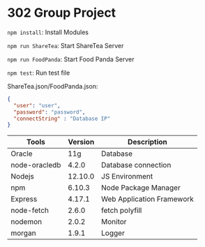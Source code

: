 # 302 Group Project

`npm install`: Install Modules

`npm run ShareTea`: Start ShareTea Server

`npm run FoodPanda`: Start Food Panda Server

`npm test`: Run test file

ShareTea.json/FoodPanda.json:

```json
{
  "user": "user",
  "password": "password",
  "connectString" : "Database IP"
}
```

| Tools                 | Version | Description               |
|-----------------------|---------|---------------------------|
| Oracle                | 11g     | Database                  |
| node-oracledb         | 4.2.0   | Database connection       |
| Nodejs                | 12.10.0 | JS Environment            |
| npm                   | 6.10.3  | Node Package Manager      |
| Express               | 4.17.1  | Web Application Framework |
| node-fetch            | 2.6.0   | fetch polyfill            |
| nodemon               | 2.0.2   | Monitor                   |
| morgan                | 1.9.1   | Logger                    |
